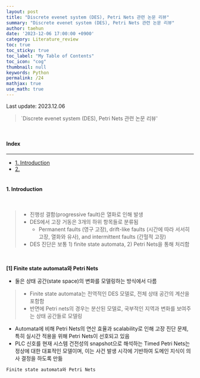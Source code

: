 ```yaml
---
layout: post
title: "Discrete evenet system (DES), Petri Nets 관련 논문 리뷰"
summary: "Discrete evenet system (DES), Petri Nets 관련 논문 리뷰"
author: taehun
date: '2023-12-06 17:00:00 +0900'
category: Literature_review
toc: true
toc_sticky: true
toc_label: "My Table of Contents"
toc_icon: "cog"
thumbnail: null
keywords: Python
permalink: /24
mathjax: true
use_math: true
---
```


Last update: 2023.12.06<br>

> `Discrete evenet system (DES), Petri Nets 관련 논문 리뷰'<br>

<br>

#### Index
---

- [1. Introduction](#1-introduction)
- [2.](#2)<br><br>

#### **1. Introduction**
  
<br>

> - 진행성 결함(progressive fault)은 열화로 인해 발생<br>
> - DES에서 고장 거동은 3개의 하위 항목들로 분류됨
>   - Permanent faults (영구 고장), drift-like faults (시간에 따라 서서히 고장, 열화와 유사), and intermittent faults (간헐적 고장)<br>
> - DES 진단은 보통 1) finite state automata, 2) Petri Nets을 통해 처리함 <br>


<br>

**[1] Finite state automata와 Petri Nets** <br>

- 둘은 상태 공간(state space)의 변화를 모델링하는 방식에서 다름<br>
> - Finite state automata는 전역적인 DES 모델로, 전체 상태 공간의 계산을 포함함<br>
> - 반면에 Petri nets의 경우는 분산된 모델로, 국부적인 지역과 변화를 보여주는 상태 공간들로 모델링<br>

- Automata에 비해 Petri Nets의 연산 효율과 scalability로 인해 고장 진단 문제, 특히 실시간 적용을 위해 Petri Nets이 선호되고 있음<br>
- PLC 신호를 현재 시스템 건전성의 snapshot으로 해석하는 Timed Petri Nets는 정상에 대한 대표적인 모델이며, 이는 사건 발생 시각에 기반하여 도메인 지식이 의사 결정을 하도록 만듦<br>

```markdown
Finite state automata와 Petri Nets
```
